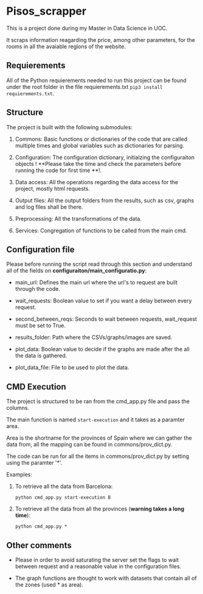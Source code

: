 # Pisos_scrapper

This is a project done during my Master in Data Science in UOC.

It scraps information reagarding the price, among other parameters, for the rooms in all the avaiable regions of the website.

## Requierements

All of the Python requierements needed to run this project can be found under the root folder in the file requierements.txt `pip3 install requierements.txt`.

## Structure

The project is built with the following submodules:

1. Commons: Basic functions or dictionaries of the code that are called multiple times and global variables such as dictionaries for parsing.

2. Configuration: The configuration dictionary, initialzing the configuraiton objects ! **Please take the time and check the parameters before running the code for first time **!.

3. Data access: All the operations regarding the data access for the project, mostly html requests.

4. Output files: All the output folders from the results, such as csv, graphs and log files shall be there.

5. Preprocessing: All the transformations of the data.

6. Services: Congregation of functions to be called from the main cmd.

## Configuration file

Please before running the script read through this section and understand all of the fields on **configuraiton/main_configuratio.py**:

* main_url: Defines the main url where the url's to request are built through the code.

* wait_requests: Boolean value to set if you want a delay between every request.

* second_between_reqs: Seconds to wait between requests, wait_request must be set to True.

* results_folder: Path where the CSVs/graphs/images are saved.

* plot_data: Boolean value to decide if the graphs are made after the all the data is gathered.

* plot_data_file: File to be used to plot the data.



## CMD Execution

The project is structured to be ran from the cmd_app.py file and pass the columns.

The main function is named `start-execution` and it takes as a paramter area.

Area is the shortname for the provinces of Spain where we can gather the data from, all the mapping can be found in commons/prov_dict.py.

The code can be run for all the items in commons/prov_dict.py by setting using the paramter '*'.

Examples:

1. To retrieve all the data from Barcelona: 

	`python cmd_app.py start-execution B`
	
	
2. To retrieve all the data from all the provinces (**warning takes a long time**): 

	`python cmd_app.py *`

## Other comments

* Please in order to avoid saturating the server set the flags to wait between request and a reasonable value in the configuration files.

* The graph functions are thought to work with datasets that contain all of the zones (used * as area).